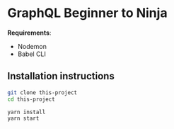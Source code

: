 # GraphQL Beginner to Ninja

**Requirements**:
- Nodemon
- Babel CLI

## Installation instructions

```bash
git clone this-project
cd this-project

yarn install
yarn start
```
